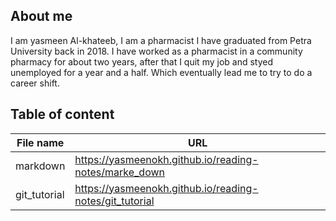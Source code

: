 ## **About me**
I am yasmeen Al-khateeb, I am a pharmacist I have graduated from Petra University back in 2018. I have worked as a pharmacist in a community pharmacy for about two years, after that I quit my job and styed unemployed for a year and a half. Which eventually lead me to try to do a career shift.  
## **Table of content**
**File name**| **URL**
-------------|--------
 markdown | https://yasmeenokh.github.io/reading-notes/marke_down  
git_tutorial | https://yasmeenokh.github.io/reading-notes/git_tutorial 

